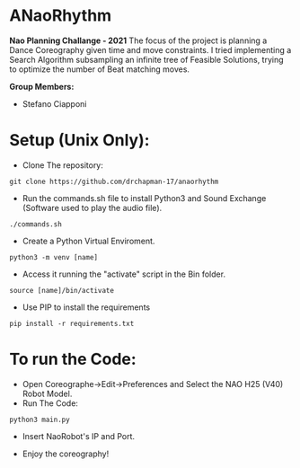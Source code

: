 # ANaoRhythm
**Nao Planning Challange - 2021**
The focus of the project is planning a Dance Coreography given time and move constraints.
I tried implementing a Search Algorithm subsampling an infinite tree of Feasible Solutions, trying to optimize the number of Beat matching moves.

**Group Members:**
- Stefano Ciapponi

# Setup (Unix Only):

- Clone The repository:
```
git clone https://github.com/drchapman-17/anaorhythm
```

- Run the commands.sh file to install Python3 and Sound Exchange (Software used to play the audio file).
```
./commands.sh
```
- Create a Python Virtual Enviroment.
```
python3 -m venv [name]
```
- Access it running the "activate" script in the Bin folder.
```
source [name]/bin/activate
```
- Use PIP to install the requirements
```
pip install -r requirements.txt
```
# To run the Code:
- Open Coreographe->Edit->Preferences and Select the NAO H25 (V40) Robot Model.
- Run The Code:
```
python3 main.py
```
- Insert NaoRobot's IP and Port.

- Enjoy the coreography!
